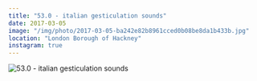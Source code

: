 ```yaml
---
title: "53.0 - italian gesticulation sounds"
date: 2017-03-05
image: "/img/photo/2017-03-05-ba242e82b8961cced0b08be8da1b433b.jpg"
location: "London Borough of Hackney"
instagram: true
---
```


![53.0 - italian gesticulation sounds](/img/photo/2017-03-05-ba242e82b8961cced0b08be8da1b433b.jpg)
